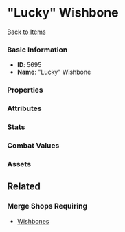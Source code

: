 # "Lucky" Wishbone

<no description available>

[Back to Items](../items.md)

### Basic Information

- **ID**: 5695
- **Name**: &quot;Lucky&quot; Wishbone

### Properties


### Attributes


### Stats


### Combat Values


### Assets


## Related

### Merge Shops Requiring

- [Wishbones](../merge-shops/92-wishbones.md)

